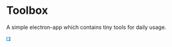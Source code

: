 # Toolbox
A simple electron-app which contains tiny tools for daily usage.

<img src="toolbox-screenshot.jpg" height="10" width="10">
